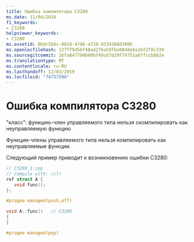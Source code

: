 ```yaml
---
title: Ошибка компилятора C3280
ms.date: 11/04/2016
f1_keywords:
- C3280
helpviewer_keywords:
- C3280
ms.assetid: 86dc5bbc-8818-4786-a728-9334268d308b
ms.openlocfilehash: 127ff9d56f48ad276a59fba984deba16f2f8c339
ms.sourcegitcommit: 16fa847794b60bf40c67d20f74751a67fccb602e
ms.translationtype: MT
ms.contentlocale: ru-RU
ms.lasthandoff: 12/03/2019
ms.locfileid: "74757596"
---
```

# <a name="compiler-error-c3280"></a>Ошибка компилятора C3280

"класс": функцию-член управляемого типа нельзя скомпилировать как неуправляемую функцию

Функции-члены управляемого типа нельзя компилировать как неуправляемые функции.

Следующий пример приводит к возникновению ошибки C3280:

```cpp
// C3280_2.cpp
// compile with: /clr
ref struct A {
   void func();
};

#pragma managed(push,off)

void A::func()   // C3280
{
}

#pragma managed(pop)
```
